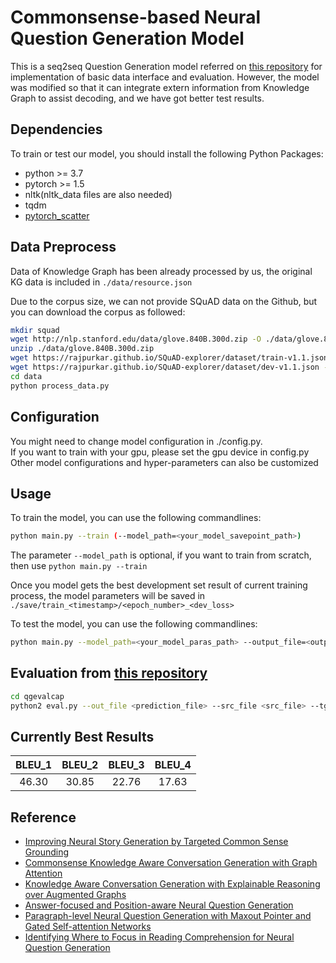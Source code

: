 # Commonsense-based Neural Question Generation Model
This is a seq2seq Question Generation model referred on [this repository](https://github.com/seanie12/neural-question-generation#readme) for implementation of basic data interface and evaluation. 
However, the model was modified so that it can integrate extern information from Knowledge Graph to assist decoding, and we have got better test results.

## Dependencies
To train or test our model, you should install the following Python Packages:
* python >= 3.7
* pytorch >= 1.5
* nltk(nltk_data files are also needed)
* tqdm
* [pytorch_scatter](https://github.com/rusty1s/pytorch_scatter)

## Data Preprocess
Data of Knowledge Graph has been already processed by us, the original KG data is included in `./data/resource.json`

Due to the corpus size, we can not provide SQuAD data on the Github, but you can download the corpus as followed:
```bash
mkdir squad
wget http://nlp.stanford.edu/data/glove.840B.300d.zip -O ./data/glove.840B.300d.zip 
unzip ./data/glove.840B.300d.zip 
wget https://rajpurkar.github.io/SQuAD-explorer/dataset/train-v1.1.json -O ./squad/train-v1.1.json
wget https://rajpurkar.github.io/SQuAD-explorer/dataset/dev-v1.1.json -O ./squad/dev-v1.1.json
cd data
python process_data.py
```
## Configuration
You might need to change model configuration in ./config.py. <br />
If you want to train with your gpu, please set the gpu device in config.py
Other model configurations and hyper-parameters can also be customized

## Usage
To train the model, you can use the following commandlines:
```bash
python main.py --train (--model_path=<your_model_savepoint_path>)
```
The parameter `--model_path` is optional, if you want to train from scratch, then use `python main.py --train`

Once you model gets the best development set result of current training process, the model parameters will be saved in `./save/train_<timestamp>/<epoch_number>_<dev_loss>`

To test the model, you can use the following commandlines:
```bash
python main.py --model_path=<your_model_paras_path> --output_file=<output_file_path>
```

## Evaluation from [this repository](https://github.com/xinyadu/nqg)
```bash
cd qgevalcap
python2 eval.py --out_file <prediction_file> --src_file <src_file> --tgt_file <target_file>
```

## Currently Best Results
|  <center>BLEU_1</center> |  <center>BLEU_2</center> |  <center>BLEU_3</center> | <center>BLEU_4</center> |
|:--------|:--------:|--------:|--------:|
|<center> 46.30 </center> | <center> 30.85 </center> |<center> 22.76 </center>| <center> 17.63 </center>|

## Reference
* [Improving Neural Story Generation by Targeted Common Sense Grounding](https://arxiv.org/abs/1908.09451)
* [Commonsense Knowledge Aware Conversation Generation with Graph Attention](https://www.ijcai.org/Proceedings/2018/0643.pdf)
* [Knowledge Aware Conversation Generation with Explainable Reasoning over Augmented Graphs](https://www.aclweb.org/anthology/D19-1187)
* [Answer-focused and Position-aware Neural Question Generation](https://www.aclweb.org/anthology/D18-1427/)
* [Paragraph-level Neural Question Generation with Maxout Pointer and Gated Self-attention Networks](https://www.aclweb.org/anthology/D18-1424)
* [Identifying Where to Focus in Reading Comprehension for Neural Question Generation](https://www.aclweb.org/anthology/D17-1219/)


